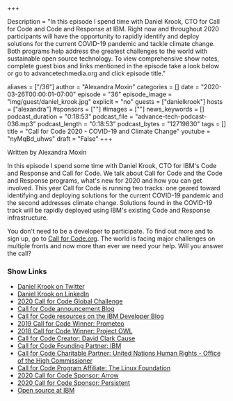 +++

Description = "In this episode I spend time with Daniel Krook, CTO for Call for Code and Code and Response at IBM. Right now and throughout 2020 participants will have the opportunity to rapidly identify and deploy solutions for the current COVID-19 pandemic and tackle climate change. Both programs help address the greatest challenges to the world with sustainable open source technology. To view comprehensive show notes, complete guest bios and links mentioned in the episode take a look below or go to advancetechmedia.org and click episode title."

aliases = ["/36"]
author = "Alexandra Moxin"
categories = []
date = "2020-03-26T00:00:01-07:00"
episode = "36"
episode_image = "img/guest/daniel_krook.jpg"
explicit = "no"
guests = ["danielkrook"]
hosts = ["alexandra"]
#sponsors = [""]
#images = [""]
news_keywords = []
podcast_duration = "0:18:53"
podcast_file = "advance-tech-podcast-036.mp3"
podcast_length = "0:18:53"
podcast_bytes = "12719830"
tags = []
title = "Call for Code 2020 - COVID-19 and Climate Change"
youtube = "nyMqBd_uhws"
draft = "False"
+++

Written by Alexandra Moxin

In this episode I spend some time with Daniel Krook, CTO for IBM's Code and Response and Call for Code. We talk about Call for Code and the Code and Response programs, what's new for 2020 and how you can get involved. This year Call for Code is running two tracks: one geared toward identifying and deploying solutions for the current COVID-19 pandemic and the second addresses climate change. Solutions found in the COVID-19 track will be rapidly deployed using IBM's existing Code and Response infrastructure. 

You don't need to be a developer to participate. To find out more and to sign up, go to [Call for Code.org](https://callforcode.org/). The world is facing major challenges on multiple fronts and now more than ever we need your help. Will you answer the call?
 
### Show Links

* [Daniel Krook on Twitter](https://twitter.com/danielkrook?lang=en)
* [Daniel Krook on LinkedIn](https://www.linkedin.com/in/krook/)
* [2020 Call for Code Global Challenge](https://callforcode.org/challenge/)
* [Call for Code announcement Blog](https://developer.ibm.com/callforcode/blogs/the-2020-call-for-code-global-challenge-takes-on-covid-19)
* [Call for Code resources on the IBM Developer Blog](https://developer.ibm.com/callforcode/?p1=Search&p4=43700052236284155&p5=e&cm_mmc=Search_Google-_-1S_1S-_-WW_NA-_-call%20for%20code%202020_e&cm_mmca7=71700000064497775&cm_mmca8=aud-311016886972:kwd-888069450235&cm_mmca9=CjwKCAjw3-bzBRBhEiwAgnnLCue920Jcux2MvGeQoVOfExluJGCpMzX0Etdadko23mBWoToX5Wo-KBoCEjMQAvD_BwE&cm_mmca10=423640826391&cm_mmca11=e&gclid=CjwKCAjw3-bzBRBhEiwAgnnLCue920Jcux2MvGeQoVOfExluJGCpMzX0Etdadko23mBWoToX5Wo-KBoCEjMQAvD_BwE&gclsrc=aw.ds)
* [2019 Call for Code Winner: Prometeo](https://developer.ibm.com/callforcode/blogs/call-for-code-2019-finalist-prometeo)
* [2018 Call for Code Winner: Project OWL](http://www.project-owl.com/)
* [Call for Code Creator: David Clark Cause](https://davidclarkcause.com/)
* [Call for Code Founding Partner: IBM](https://www.ibm.com/ca-en)
* [Call for Code Charitable Partner: United Nations Human Rights - Office of the High Commissioner](https://www.ohchr.org/EN/pages/home.aspx)
* [Call for Code Program Affiliate: The Linux Foundation](https://www.linuxfoundation.org/)
* [2020 Call for Code Sponsor: Arrow](https://www.arrow.com/)
* [2020 Call for Code Sponsor: Persistent](https://www.persistent.com/)
* [Open source at IBM](https://developer.ibm.com/open/)


